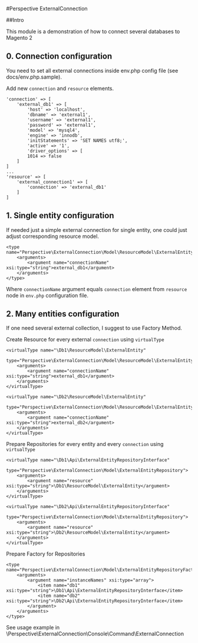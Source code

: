 #Perspective ExternalConnection

##Intro

This module is a demonstration of how to connect several databases to Magento 2

## 0. Connection configuration
You need to set all external connections inside env.php config file (see docs/env.php.sample).

Add new `connection` and `resource` elements.

```
'connection' => [
    'external_db1' => [
        'host' => 'localhost',
        'dbname' => 'external1',
        'username' => 'external1',
        'password' => 'external1',
        'model' => 'mysql4',
        'engine' => 'innodb',
        'initStatements' => 'SET NAMES utf8;',
        'active' => '1',
        'driver_options' => [
        1014 => false
    ]
]
...
'resource' => [
    'external_connection1' => [
        'connection' => 'external_db1'
    ]
]
```
## 1. Single entity configuration
If needed just a simple external connection for single entity, one could just adjust corresponding resource model.
```
<type name="Perspective\ExternalConnection\Model\ResourceModel\ExternalEntity">
    <arguments>
        <argument name="connectionName" xsi:type="string">external_db1</argument>
    </arguments>
</type>
```

Where `connectionName` argument equals `connection` element from `resource` node in `env.php` configuration file.

## 2. Many entities configuration
If one need several external collection, I suggest to use Factory Method.

Create Resource for every external `connection` using `virtualType`
```
<virtualType name="\Db1\ResourceModel\ExternalEntity"
             type="Perspective\ExternalConnection\Model\ResourceModel\ExternalEntity">
    <arguments>
        <argument name="connectionName" xsi:type="string">external_db1</argument>
    </arguments>
</virtualType>

<virtualType name="\Db2\ResourceModel\ExternalEntity"
             type="Perspective\ExternalConnection\Model\ResourceModel\ExternalEntity">
    <arguments>
        <argument name="connectionName" xsi:type="string">external_db2</argument>
    </arguments>
</virtualType>
```

Prepare Repositories for every entity and every `connection` using `virtualType`
```
<virtualType name="\Db1\Api\ExternalEntityRepositoryInterface"
             type="Perspective\ExternalConnection\Model\ExternalEntityRepository">
    <arguments>
        <argument name="resource" xsi:type="string">\Db1\ResourceModel\ExternalEntity</argument>
    </arguments>
</virtualType>

<virtualType name="\Db2\Api\ExternalEntityRepositoryInterface"
             type="Perspective\ExternalConnection\Model\ExternalEntityRepository">
    <arguments>
        <argument name="resource" xsi:type="string">\Db2\ResourceModel\ExternalEntity</argument>
    </arguments>
</virtualType>
```

Prepare Factory for Repositories
```
<type name="Perspective\ExternalConnection\Model\ExternalEntityRepositoryFactory">
    <arguments>
        <argument name="instanceNames" xsi:type="array">
            <item name="db1" xsi:type="string">\Db1\Api\ExternalEntityRepositoryInterface</item>
            <item name="db2" xsi:type="string">\Db2\Api\ExternalEntityRepositoryInterface</item>
        </argument>
    </arguments>
</type>
```

See usage example in \Perspective\ExternalConnection\Console\Command\ExternalConnection
